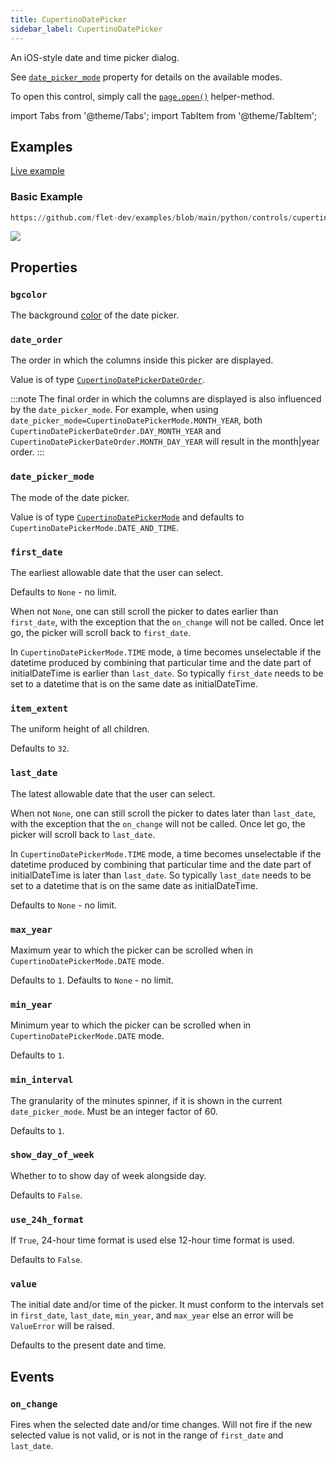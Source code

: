 ```yaml
---
title: CupertinoDatePicker
sidebar_label: CupertinoDatePicker
---
```


An iOS-style date and time picker dialog.

See [`date_picker_mode`](/docs/controls/cupertinodatepicker#date_picker_mode) property for details on the available modes.

To open this control, simply call the [`page.open()`](/docs/controls/page#opencontrol) helper-method.

import Tabs from '@theme/Tabs';
import TabItem from '@theme/TabItem';

## Examples

[Live example](https://flet-controls-gallery.fly.dev/dialogs/cupertinodatepicker)

### Basic Example


```python reference
https://github.com/flet-dev/examples/blob/main/python/controls/cupertino/cupertino-dialogs-alerts-panels/cupertino-date-picker-example.py
```


<img src="/img/docs/controls/cupertino-date-picker/basic-cupertino-date-picker.png" className="screenshot-50" />

## Properties

### `bgcolor`

The background [color](/docs/reference/colors) of the date picker.

### `date_order`

The order in which the columns inside this picker are displayed.

Value is of type [`CupertinoDatePickerDateOrder`](/docs/reference/types/cupertinodatepickerdateorder).

:::note
The final order in which the columns are displayed is also influenced by the `date_picker_mode`. For example, when using `date_picker_mode=CupertinoDatePickerMode.MONTH_YEAR`, both `CupertinoDatePickerDateOrder.DAY_MONTH_YEAR` and `CupertinoDatePickerDateOrder.MONTH_DAY_YEAR` will result in the month|year order.
:::

### `date_picker_mode`

The mode of the date picker.

Value is of type [`CupertinoDatePickerMode`](/docs/reference/types/cupertinodatepickermode) and defaults
to `CupertinoDatePickerMode.DATE_AND_TIME`.

### `first_date`

The earliest allowable date that the user can select.

Defaults to `None` - no limit.

When not `None`, one can still scroll the picker to dates earlier than `first_date`, with the exception that the `on_change` will not be called. Once let go, the picker will scroll back to `first_date`.

In `CupertinoDatePickerMode.TIME` mode, a time becomes unselectable if the datetime produced by combining that particular time and the date part of initialDateTime is earlier than `last_date`. So typically `first_date` needs to be set to a datetime that is on the same date as initialDateTime.

### `item_extent`

The uniform height of all children.

Defaults to `32`.

### `last_date`

The latest allowable date that the user can select.

When not `None`, one can still scroll the picker to dates later than `last_date`, with the exception that the `on_change` will not be called. Once let go, the picker will scroll back to `last_date`.

In `CupertinoDatePickerMode.TIME` mode, a time becomes unselectable if the datetime produced by combining that particular time and the date part of initialDateTime is later than `last_date`. So typically `last_date` needs to be set to a datetime that is on the same date as initialDateTime.

Defaults to `None` - no limit.

### `max_year`

Maximum year to which the picker can be scrolled when in `CupertinoDatePickerMode.DATE` mode.

Defaults to `1`. Defaults to `None` - no limit.

### `min_year`

Minimum year to which the picker can be scrolled when in `CupertinoDatePickerMode.DATE` mode.

Defaults to `1`.

### `min_interval`

The granularity of the minutes spinner, if it is shown in the current `date_picker_mode`. Must be an integer factor of
60.

Defaults to `1`.

### `show_day_of_week`

Whether to to show day of week alongside day.

Defaults to `False`.

### `use_24h_format`

If `True`, 24-hour time format is used else 12-hour time format is used.

Defaults to `False`.

### `value`

The initial date and/or time of the picker. It must conform to the intervals set in `first_date`, `last_date`, `min_year`, and `max_year` else an error will be `ValueError` will be raised.

Defaults to the present date and time. 

## Events

### `on_change`

Fires when the selected date and/or time changes. Will not fire if the new selected value is not valid, or is not in the range of `first_date` and `last_date`.